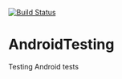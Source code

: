 [![Build Status](https://travis-ci.org/MJGibson/AndroidTesting.svg?branch=main)](https://travis-ci.org/MJGibson/AndroidTesting)

# AndroidTesting
Testing Android tests

